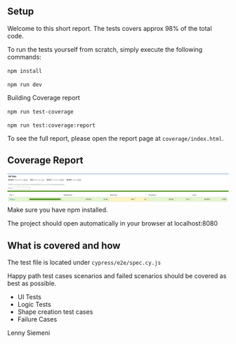 ## Setup

Welcome to this short report. The tests covers approx 98% of the total code.

To run the tests yourself from scratch, simply execute the following commands:

``
npm install
``

``
npm run dev
``

Building Coverage report

``
npm run test-coverage
``

``
npm run test:coverage:report
``

To see the full report, please open the report page at `coverage/index.html`.

## Coverage Report
![img.png](img.png)
Make sure you have npm installed.

The project should open automatically in your browser at localhost:8080

## What is covered and how

The test file is located under `cypress/e2e/spec.cy.js`

Happy path test cases scenarios and failed scenarios should be covered as best as possible.

* UI Tests
* Logic Tests
* Shape creation test cases
* Failure Cases

Lenny Siemeni